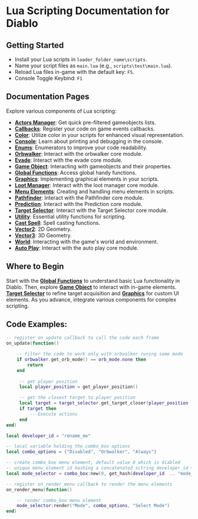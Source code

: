 # Lua Scripting Documentation for Diablo

## Getting Started
- Install your Lua scripts in `loader_folder_name\scripts`.
- Name your script files as `main.lua` (e.g., `scripts\test\main.lua`).
- Reload Lua files in-game with the default key: `F5`.
- Console Toggle Keybind: `F1`

## Documentation Pages
Explore various components of Lua scripting:

- [**Actors Manager**](https://github.com/qqtnn/diablo_lua_documentation/wiki/Actors-Manager): Get quick pre-filtered gameobjects lists.
- [**Callbacks**](https://github.com/qqtnn/diablo_lua_documentation/wiki/Callbacks): Register your code on game events callbacks.
- [**Color**](https://github.com/qqtnn/diablo_lua_documentation/wiki/Color): Utilize color in your scripts for enhanced visual representation.
- [**Console**](https://github.com/qqtnn/diablo_lua_documentation/wiki/Console): Learn about printing and debugging in the console.
- [**Enums**](https://github.com/qqtnn/diablo_lua_documentation/wiki/Enums): Enumerators to improve your code readability.
- [**Orbwalker**](https://github.com/qqtnn/diablo_lua_documentation/wiki/Orbwalker): Interact with the orbwalker core module.
- [**Evade**](https://github.com/qqtnn/diablo_lua_documentation/wiki/Evade): Interact with the evade core module.
- [**Game Object**](https://github.com/qqtnn/diablo_lua_documentation/wiki/Game-Object): Interacting with gameobjects and their properties.
- [**Global Functions**](https://github.com/qqtnn/diablo_lua_documentation/wiki/Global-Functions): Access global handy functions.
- [**Graphics**](https://github.com/qqtnn/diablo_lua_documentation/wiki/Graphics): Implementing graphical elements in your scripts.
- [**Loot Manager**](https://github.com/qqtnn/diablo_lua_documentation/wiki/Loot-Manager): Interact with the loot manager core module.
- [**Menu Elements**](https://github.com/qqtnn/diablo_lua_documentation/wiki/Menu-Elements): Creating and handling menu elements in scripts.
- [**Pathfinder**](https://github.com/qqtnn/diablo_lua_documentation/wiki/Pathfinder): Interact with the Pathfinder core module.
- [**Prediction**](https://github.com/qqtnn/diablo_lua_documentation/wiki/Prediction): Interact with the Prediction core module.
- [**Target Selector**](https://github.com/qqtnn/diablo_lua_documentation/wiki/Target-Selector): Interact with the Target Selector core module.
- [**Utility**](https://github.com/qqtnn/diablo_lua_documentation/wiki/Utility): Essential utility functions for scripting.
- [**Cast Spell**](https://github.com/qqtnn/diablo_lua_documentation/wiki/Cast-Spell): Spell casting functions.
- [**Vector2**](https://github.com/qqtnn/diablo_lua_documentation/wiki/Vector-2): 2D Geometry.
- [**Vector3**](https://github.com/qqtnn/diablo_lua_documentation/wiki/Vector-3): 3D Geometry.
- [**World**](https://github.com/qqtnn/diablo_lua_documentation/wiki/World): Interacting with the game's world and environment.
- [**Auto Play**](https://github.com/qqtnn/diablo_lua_documentation/wiki/Auto‐Play): Interact with the auto play core module.

## Where to Begin
Start with the [**Global Functions**](https://github.com/qqtnn/diablo_lua_documentation/wiki/Global-Functions) to understand basic Lua functionality in Diablo. Then, explore [**Game Object**](https://github.com/qqtnn/diablo_lua_documentation/wiki/Game-Object) to interact with in-game elements. [**Target Selector**](https://github.com/qqtnn/diablo_lua_documentation/wiki/Graphics) to refine target acquisition and [**Graphics**](https://github.com/qqtnn/diablo_lua_documentation/wiki/Graphics) for custom UI elements. As you advance, integrate various components for complex scripting.

## Code Examples:
```lua
-- register on_update callback to call the code each frame
on_update(function()

    -- filter the code to work only with orbwalker runing some mode
    if orbwalker.get_orb_mode() == orb_mode.none then
        return
    end
    
     -- get player position
     local player_position = get_player_position()

     -- get the closest target to player position
     local target = target_selector.get_target_closer(player_position , 10)
     if target then
         -- Execute actions
     end
end)
```

```lua
local developer_id = "rename_me"

-- local variable holding the combo_box options
local combo_options = {"Disabled", "Orbwalker", "Always"}

-- create combo_box menu element, default value 0 which is diabled 
-- unique menu_element id hashing a concatenated sctring developer_id + literal string
local mode_selector = combo_box:new(0, get_hash(developer_id  .. "mode_selector_placeholder_id"))

-- register on_render_menu callback to render the menu elements
on_render_menu(function()

    -- render combo_box menu element
    mode_selector:render("Mode", combo_options, "Select Mode")
end)
```
